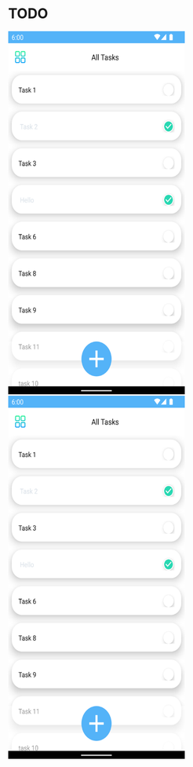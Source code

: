 # TODO
<img src="https://github.com/shohagsb/TODO/blob/master/snaps/all_tasks.png" alt="Snap 1: all tasts" width="360" height="740">

<img src="https://github.com/shohagsb/TODO/blob/master/snaps/all_tasks.png" alt="Snap 1: all tasts" width="360" height="740">
